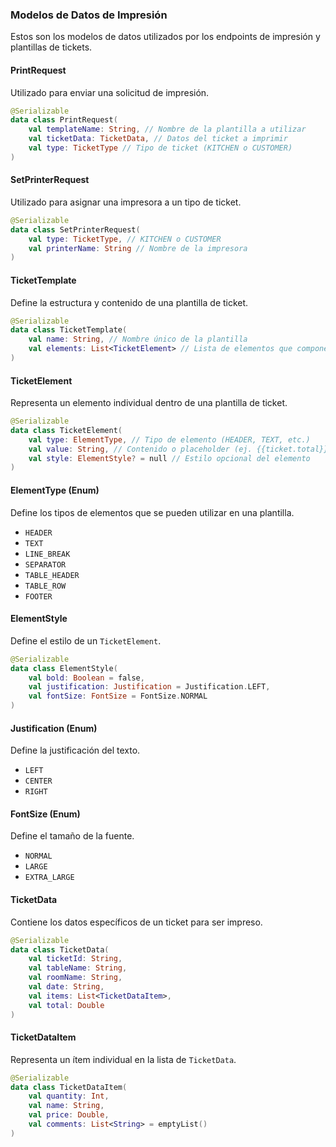 ### Modelos de Datos de Impresión

Estos son los modelos de datos utilizados por los endpoints de impresión y plantillas de tickets.

#### PrintRequest

Utilizado para enviar una solicitud de impresión.

```kotlin
@Serializable
data class PrintRequest(
    val templateName: String, // Nombre de la plantilla a utilizar
    val ticketData: TicketData, // Datos del ticket a imprimir
    val type: TicketType // Tipo de ticket (KITCHEN o CUSTOMER)
)
```

#### SetPrinterRequest

Utilizado para asignar una impresora a un tipo de ticket.

```kotlin
@Serializable
data class SetPrinterRequest(
    val type: TicketType, // KITCHEN o CUSTOMER
    val printerName: String // Nombre de la impresora
)
```

#### TicketTemplate

Define la estructura y contenido de una plantilla de ticket.

```kotlin
@Serializable
data class TicketTemplate(
    val name: String, // Nombre único de la plantilla
    val elements: List<TicketElement> // Lista de elementos que componen el ticket
)
```

#### TicketElement

Representa un elemento individual dentro de una plantilla de ticket.

```kotlin
@Serializable
data class TicketElement(
    val type: ElementType, // Tipo de elemento (HEADER, TEXT, etc.)
    val value: String, // Contenido o placeholder (ej. {{ticket.total}})
    val style: ElementStyle? = null // Estilo opcional del elemento
)
```

#### ElementType (Enum)

Define los tipos de elementos que se pueden utilizar en una plantilla.

- `HEADER`
- `TEXT`
- `LINE_BREAK`
- `SEPARATOR`
- `TABLE_HEADER`
- `TABLE_ROW`
- `FOOTER`

#### ElementStyle

Define el estilo de un `TicketElement`.

```kotlin
@Serializable
data class ElementStyle(
    val bold: Boolean = false,
    val justification: Justification = Justification.LEFT,
    val fontSize: FontSize = FontSize.NORMAL
)
```

#### Justification (Enum)

Define la justificación del texto.

- `LEFT`
- `CENTER`
- `RIGHT`

#### FontSize (Enum)

Define el tamaño de la fuente.

- `NORMAL`
- `LARGE`
- `EXTRA_LARGE`

#### TicketData

Contiene los datos específicos de un ticket para ser impreso.

```kotlin
@Serializable
data class TicketData(
    val ticketId: String,
    val tableName: String,
    val roomName: String,
    val date: String,
    val items: List<TicketDataItem>,
    val total: Double
)
```

#### TicketDataItem

Representa un ítem individual en la lista de `TicketData`.

```kotlin
@Serializable
data class TicketDataItem(
    val quantity: Int,
    val name: String,
    val price: Double,
    val comments: List<String> = emptyList()
)
```
